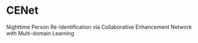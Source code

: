 # CENet
Nighttime Person Re-Identification via Collaborative Enhancement Network with Multi-domain Learning

